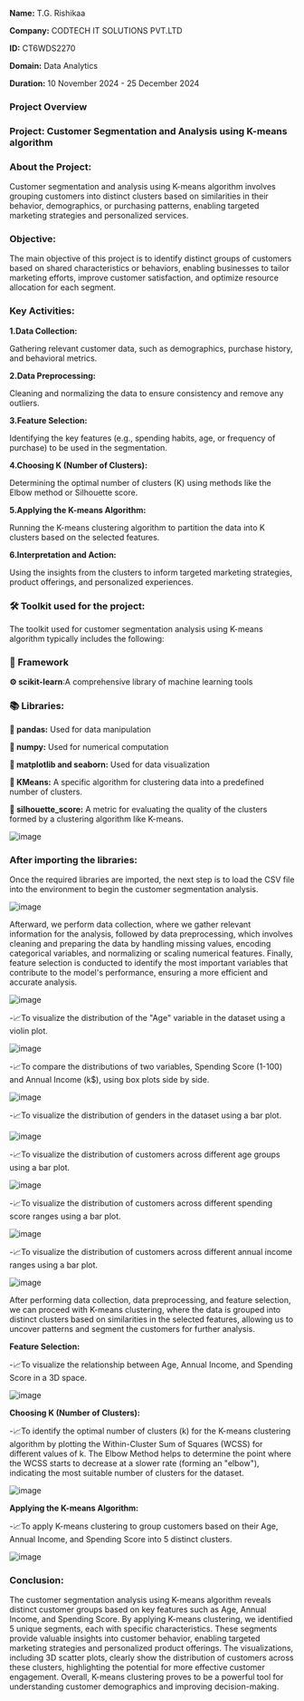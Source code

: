 **Name:** T.G. Rishikaa

**Company:** CODTECH IT SOLUTIONS PVT.LTD

**ID:** CT6WDS2270

**Domain:** Data Analytics

**Duration:** 10 November 2024 - 25 December 2024


### Project Overview

### Project: Customer Segmentation and Analysis using K-means algorithm

### About the Project:

Customer segmentation and analysis using K-means algorithm involves grouping customers into distinct clusters based on similarities in their behavior, demographics, or purchasing patterns, enabling targeted marketing strategies and personalized services.

### Objective: 

The main objective of this project is to identify distinct groups of customers based on shared characteristics or behaviors, enabling businesses to tailor marketing efforts, improve customer satisfaction, and optimize resource allocation for each segment.

### Key Activities:

**1.Data Collection:**

Gathering relevant customer data, such as demographics, purchase history, and behavioral metrics.

**2.Data Preprocessing:**

Cleaning and normalizing the data to ensure consistency and remove any outliers.

**3.Feature Selection:**

Identifying the key features (e.g., spending habits, age, or frequency of purchase) to be used in the segmentation.

**4.Choosing K (Number of Clusters):**

Determining the optimal number of clusters (K) using methods like the Elbow method or Silhouette score.

**5.Applying the K-means Algorithm:**

Running the K-means clustering algorithm to partition the data into K clusters based on the selected features.

**6.Interpretation and Action:**

Using the insights from the clusters to inform targeted marketing strategies, product offerings, and personalized experiences.

### 🛠️ Toolkit used for the project: 

The toolkit used for customer segmentation analysis using K-means algorithm typically includes the following:

### 🔄 Framework

**⚙️ scikit-learn**:A comprehensive library of machine learning tools

### 📚 Libraries:

**🔧 pandas:**  Used for data manipulation

**🔧 numpy:** Used for numerical computation

**🔧 matplotlib and seaborn:** Used for data visualization

**🔧 KMeans:** A specific algorithm for clustering data into a predefined number of clusters.

**🔧 silhouette_score:** A metric for evaluating the quality of the clusters formed by a clustering algorithm like K-means.

![image](https://github.com/user-attachments/assets/0bbc1430-51e6-4788-807b-01f8e799e25f)

### After importing the libraries:

Once the required libraries are imported, the next step is to load the CSV file into the environment to begin the customer segmentation analysis.

![image](https://github.com/user-attachments/assets/48363231-0a8a-45b0-82ec-ea0824e88ec3)


Afterward, we perform data collection, where we gather relevant information for the analysis, followed by data preprocessing, which involves cleaning and preparing the data by handling missing values, encoding categorical variables, and normalizing or scaling numerical features. Finally, feature selection is conducted to identify the most important variables that contribute to the model's performance, ensuring a more efficient and accurate analysis.

![image](https://github.com/user-attachments/assets/e0ff6c96-6ef6-4a5e-a4a0-e326a657ddd1)

-📈To visualize the distribution of the "Age" variable in the dataset using a violin plot.

![image](https://github.com/user-attachments/assets/d0d3201a-47c0-4fb2-88bd-6aaf504defbd)

-📈To compare the distributions of two variables, Spending Score (1-100) and Annual Income (k$), using box plots side by side.

![image](https://github.com/user-attachments/assets/92d2ea09-4e94-4493-8515-1396133c721a)

-📈To visualize the distribution of genders in the dataset using a bar plot.

![image](https://github.com/user-attachments/assets/247ca0e4-d611-4752-a9fa-5ab1735c6125)

-📈To visualize the distribution of customers across different age groups using a bar plot.

![image](https://github.com/user-attachments/assets/18b0ad49-f1e0-4481-b1cb-19dd4f725021)

-📈To visualize the distribution of customers across different spending score ranges using a bar plot. 

![image](https://github.com/user-attachments/assets/1e06b843-95af-4da8-91fb-dc42a118231e)

-📈To visualize the distribution of customers across different annual income ranges using a bar plot.

![image](https://github.com/user-attachments/assets/ca83335c-a306-4219-a9ad-7bc5f36facf9)

After performing data collection, data preprocessing, and feature selection, we can proceed with K-means clustering, where the data is grouped into distinct clusters based on similarities in the selected features, allowing us to uncover patterns and segment the customers for further analysis.

**Feature Selection:**

-📈To visualize the relationship between Age, Annual Income, and Spending Score in a 3D space.

![image](https://github.com/user-attachments/assets/cd3c91f1-8df6-4b4c-bf95-db8a7ac71e87)

**Choosing K (Number of Clusters):**

-📈To identify the optimal number of clusters (k) for the K-means clustering algorithm by plotting the Within-Cluster Sum of Squares (WCSS) for different values of k. The Elbow Method helps to determine the point where the WCSS starts to decrease at a slower rate (forming an "elbow"), indicating the most suitable number of clusters for the dataset.

![image](https://github.com/user-attachments/assets/665de296-9133-4eca-a2e4-79170e2cbfa6)

**Applying the K-means Algorithm:**

-📈To apply K-means clustering to group customers based on their Age, Annual Income, and Spending Score into 5 distinct clusters. 

![image](https://github.com/user-attachments/assets/7d3c92e5-c32e-4ab3-a53e-1694818f0f6e)

### Conclusion:

The customer segmentation analysis using K-means algorithm reveals distinct customer groups based on key features such as Age, Annual Income, and Spending Score. By applying K-means clustering, we identified 5 unique segments, each with specific characteristics. These segments provide valuable insights into customer behavior, enabling targeted marketing strategies and personalized product offerings. The visualizations, including 3D scatter plots, clearly show the distribution of customers across these clusters, highlighting the potential for more effective customer engagement. Overall, K-means clustering proves to be a powerful tool for understanding customer demographics and improving decision-making.

